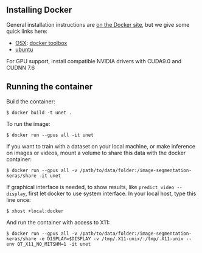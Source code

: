 ## Installing Docker

General installation instructions are
[on the Docker site](https://docs.docker.com/installation/), but we give some
quick links here:

* [OSX](https://docs.docker.com/installation/mac/): [docker toolbox](https://www.docker.com/toolbox)
* [ubuntu](https://docs.docker.com/installation/ubuntulinux/)

For GPU support, install compatible NVIDIA drivers with CUDA9.0 and CUDNN 7.6

## Running the container

Build the container:

    $ docker build -t unet .

To run the image:

    $ docker run --gpus all -it unet

If you want to train with a dataset on your local machine, or make inference on images or videos, mount a volume to share this data with the docker container:

    $ docker run --gpus all -v /path/to/data/folder:/image-segmentation-keras/share -it unet

If graphical interface is needed, to show results, like `predict_video --display`, first let docker to use system interface. In your local host, type this line once:

    $ xhost +local:docker

And run the container with access to X11:

    $ docker run --gpus all -v /path/to/data/folder:/image-segmentation-keras/share -e DISPLAY=$DISPLAY -v /tmp/.X11-unix/:/tmp/.X11-unix --env QT_X11_NO_MITSHM=1 -it unet